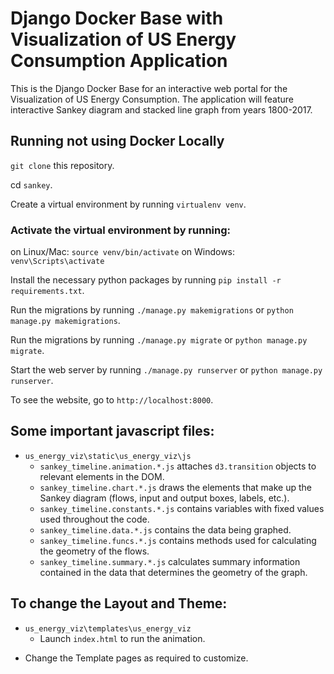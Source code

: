 # Django Docker Base with Visualization of US Energy Consumption Application
This is the Django Docker Base for an interactive web portal for the Visualization of US Energy Consumption. The application will feature interactive Sankey diagram and stacked line graph from years 1800-2017.

## Running not using Docker Locally

`git clone` this repository.

cd `sankey`.

Create a virtual environment by running `virtualenv venv`.

### Activate the virtual environment by running:

on Linux/Mac: `source venv/bin/activate`
on Windows: `venv\Scripts\activate`


Install the necessary python packages by running `pip install -r requirements.txt`.

Run the migrations by running `./manage.py makemigrations` or `python manage.py makemigrations`.

Run the migrations by running `./manage.py migrate` or `python manage.py migrate`.

Start the web server by running `./manage.py runserver` or `python manage.py runserver`.

To see the website, go to `http://localhost:8000`.

  
## Some important javascript files:
  
* `us_energy_viz\static\us_energy_viz\js`  
  * `sankey_timeline.animation.*.js` attaches `d3.transition` 
    objects to relevant elements in the DOM. 
  * `sankey_timeline.chart.*.js` draws the elements
    that make up the Sankey diagram (flows, input and
    output boxes, labels, etc.).
  * `sankey_timeline.constants.*.js` contains variables with
    fixed values used throughout the code.
  * `sankey_timeline.data.*.js` contains the data being graphed.
  * `sankey_timeline.funcs.*.js` contains methods used for 
    calculating the geometry of the flows.
  * `sankey_timeline.summary.*.js` calculates summary information
    contained in the data that determines the geometry of the 
    graph.
    
## To change the Layout and Theme:

* `us_energy_viz\templates\us_energy_viz`    
    * Launch `index.html` to run the animation.
    
 - Change the Template pages as required to customize.
    
   
